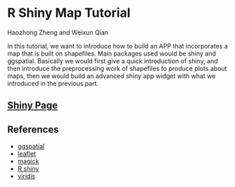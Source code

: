 # R Shiny Map Tutorial

Haozhong Zheng and Weixun Qian

In this tutorial, we want to introduce how to build an APP that incorporates a map that is built on shapefiles. Main packages used would be shiny and ggspatial. Basically we would first give a quick introduction of shiny, and then introduce the preprocessing work of shapefiles to produce plots about maps, then we would build an advanced shiny app widget with what we introduced in the previous part.

## [Shiny Page](https://tonyz.shinyapps.io/shiny_map_tutorial/)

## References

* [ggspatial](https://cran.r-project.org/web/packages/ggspatial/index.html)
* [leaflet](https://rstudio.github.io/leaflet/)
* [magick](https://cran.r-project.org/web/packages/magick/index.html)
* [R shiny](http://shiny.rstudio.com/)
* [viridis](https://cran.r-project.org/web/packages/viridis/index.html)

